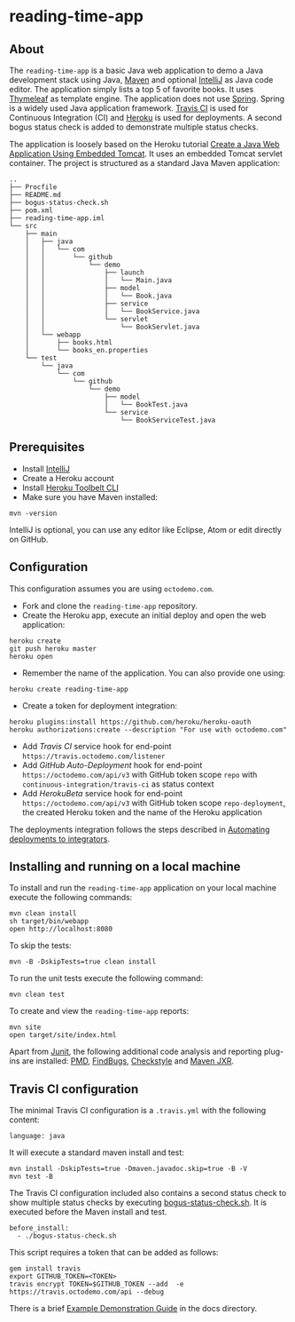 # reading-time-app
## About
The `reading-time-app` is a basic Java web application to demo a Java development stack using Java, [Maven](https://maven.apache.org/) and optional [IntelliJ](https://www.jetbrains.com/idea/) as Java code editor. The application simply lists a top 5 of favorite books. It uses [Thymeleaf](http://www.thymeleaf.org/) as template engine. The application does not use [Spring](https://spring.io/). Spring is a widely used Java application framework. [Travis CI](https://travis-ci.com/) is used for Continuous Integration (CI) and [Heroku](https://dashboard.heroku.com/) is used for deployments. A second bogus status check is added to demonstrate multiple status checks.

The application is loosely based on the Heroku tutorial [Create a Java Web Application Using Embedded Tomcat](https://devcenter.heroku.com/articles/create-a-java-web-application-using-embedded-tomcat). It uses an embedded Tomcat servlet container. The project is structured as a standard Java Maven application:

```
..
├── Procfile
├── README.md
├── bogus-status-check.sh
├── pom.xml
├── reading-time-app.iml
└── src
    ├── main
    │   ├── java
    │   │   └── com
    │   │       └── github
    │   │           └── demo
    │   │               ├── launch
    │   │               │   └── Main.java
    │   │               ├── model
    │   │               │   └── Book.java
    │   │               ├── service
    │   │               │   └── BookService.java
    │   │               └── servlet
    │   │                   └── BookServlet.java
    │   └── webapp
    │       ├── books.html
    │       └── books_en.properties
    └── test
        └── java
            └── com
                └── github
                    └── demo
                        ├── model
                        │   └── BookTest.java
                        └── service
                            └── BookServiceTest.java

```
## Prerequisites
- Install [IntelliJ](https://www.jetbrains.com/idea/)
- Create a Heroku account
- Install [Heroku Toolbelt CLI](https://toolbelt.heroku.com/)
- Make sure you have Maven installed:
```
mvn -version
```

IntelliJ  is optional, you can use any editor like Eclipse, Atom or edit directly on GitHub.

## Configuration
This configuration assumes you are using `octodemo.com`.
- Fork and clone the  `reading-time-app` repository.
- Create the Heroku app, execute an initial deploy and open the web application:
```
heroku create
git push heroku master
heroku open
```
- Remember the name of the application. You can also provide one using:
```
heroku create reading-time-app
```
- Create a token for deployment integration:
```
heroku plugins:install https://github.com/heroku/heroku-oauth
heroku authorizations:create --description "For use with octodemo.com"
```
- Add *Travis CI* service hook for end-point `https://travis.octodemo.com/listener`
- Add *GitHub Auto-Deployment* hook for end-point `https://octodemo.com/api/v3` with GitHub token scope `repo` with `continuous-integration/travis-ci` as status context
- Add *HerokuBeta* service hook for end-point `https://octodemo.com/api/v3` with GitHub token scope `repo-deployment`, the created Heroku token and the name of the Heroku application

The deployments integration follows the steps described in [Automating deployments to integrators](https://developer.github.com/guides/automating-deployments-to-integrators/).

## Installing and running on a local machine
To install and run the `reading-time-app` application on your local machine execute the following commands:
```
mvn clean install
sh target/bin/webapp
open http://localhost:8080
```
To skip the tests:
```
mvn -B -DskipTests=true clean install
```
To run the unit tests execute the following command:
```
mvn clean test
```
To create and view the `reading-time-app` reports:
```
mvn site
open target/site/index.html
```
Apart from [Junit](http://junit.org/), the following additional code analysis and reporting plug-ins are installed: [PMD](https://pmd.github.io/), [FindBugs](http://findbugs.sourceforge.net/), [Checkstyle](https://github.com/checkstyle/checkstyle) and [Maven JXR](http://maven.apache.org/jxr/).

## Travis CI configuration
The  minimal Travis CI configuration is a `.travis.yml` with the following content:
```
language: java
```
It will execute a standard maven install and test:
```
mvn install -DskipTests=true -Dmaven.javadoc.skip=true -B -V
mvn test -B
```

The Travis CI configuration included also contains a second status check to show multiple status checks by executing [bogus-status-check.sh](bogus-status-check.sh). It is executed before the Maven install and test.
```
before_install:
  - ./bogus-status-check.sh
```
This script requires a token that can be added as follows:
```
gem install travis
export GITHUB_TOKEN=<TOKEN>
travis encrypt TOKEN=$GITHUB_TOKEN --add  -e https://travis.octodemo.com/api --debug
```

There is a brief [Example Demonstration Guide](docs/example-demo-guide.md) in the docs directory.

